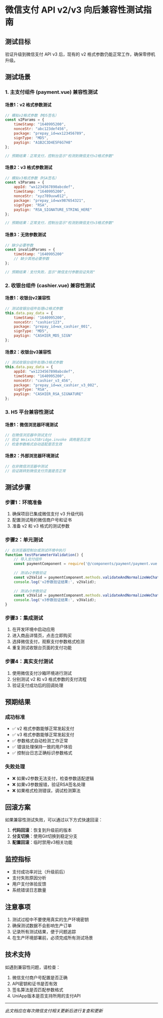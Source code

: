 # 微信支付 API v2/v3 向后兼容性测试指南

## 测试目标
验证升级到微信支付 API v3 后，现有的 v2 格式参数仍能正常工作，确保零停机升级。

## 测试场景

### 1. 主支付组件 (payment.vue) 兼容性测试

#### 场景1：v2 格式参数测试
```javascript
// 模拟v2格式参数（MD5签名）
const v2Params = {
    timeStamp: "1640995200",
    nonceStr: "abc123def456",
    package: "prepay_id=wx123456789",
    signType: "MD5",
    paySign: "A1B2C3D4E5F6G7H8"
};

// 预期结果：正常支付，控制台显示"检测到微信支付v2格式参数"
```

#### 场景2：v3 格式参数测试
```javascript
// 模拟v3格式参数（RSA签名）
const v3Params = {
    appId: "wx1234567890abcdef",
    timeStamp: "1640995200",
    nonceStr: "xyz789uvw012",
    package: "prepay_id=wx987654321",
    signType: "RSA",
    paySign: "RSA_SIGNATURE_STRING_HERE"
};

// 预期结果：正常支付，控制台显示"检测到微信支付v3格式参数"
```

#### 场景3：无效参数测试
```javascript
// 缺少必要参数
const invalidParams = {
    timeStamp: "1640995200"
    // 缺少其他必要参数
};

// 预期结果：支付失败，显示"微信支付参数验证失败"
```

### 2. 收银台组件 (cashier.vue) 兼容性测试

#### 场景1：收银台v2兼容性
```javascript
// 测试收银台组件处理v2格式参数
this.data.pay_data = {
    timeStamp: "1640995200",
    nonceStr: "cashier123",
    package: "prepay_id=wx_cashier_001",
    signType: "MD5",
    paySign: "CASHIER_MD5_SIGN"
};
```

#### 场景2：收银台v3兼容性
```javascript
// 测试收银台组件处理v3格式参数
this.data.pay_data = {
    appId: "wx1234567890abcdef",
    timeStamp: "1640995200",
    nonceStr: "cashier_v3_456",
    package: "prepay_id=wx_cashier_v3_002",
    signType: "RSA",
    paySign: "CASHIER_RSA_SIGNATURE"
};
```

### 3. H5 平台兼容性测试

#### 场景1：微信浏览器环境测试
```javascript
// 在微信浏览器中测试支付
// 验证 WeixinJSBridge.invoke 调用是否正常
// 检查参数格式自动适配是否生效
```

#### 场景2：外部浏览器环境测试
```javascript
// 在非微信浏览器中测试
// 验证跳转到微信支付页面是否正常
```

## 测试步骤

### 步骤1：环境准备
1. 确保项目已集成微信支付 v3 升级代码
2. 配置测试用的微信商户号和证书
3. 准备 v2 和 v3 格式的测试参数

### 步骤2：单元测试
```javascript
// 在浏览器控制台或测试环境中执行
function testParameterValidation() {
    // 导入支付组件
    const paymentComponent = require('@/components/payment/payment.vue');
    
    // 测试v2参数验证
    const v2Valid = paymentComponent.methods.validateAndNormalizeWeChatPayParams(v2TestParams);
    console.log('v2参数验证结果:', v2Valid);
    
    // 测试v3参数验证
    const v3Valid = paymentComponent.methods.validateAndNormalizeWeChatPayParams(v3TestParams);
    console.log('v3参数验证结果:', v3Valid);
}
```

### 步骤3：集成测试
1. 在开发环境中启动应用
2. 进入商品详情页，点击立即购买
3. 选择微信支付，观察支付参数格式检测
4. 重复测试收银台页面的支付功能

### 步骤4：真实支付测试
1. 使用微信支付沙箱环境进行测试
2. 分别测试 v2 和 v3 格式参数的支付流程
3. 验证支付成功后的回调处理

## 预期结果

### 成功标准
- ✅ v2 格式参数能够正常发起支付
- ✅ v3 格式参数能够正常发起支付
- ✅ 参数格式自动检测工作正常
- ✅ 错误处理保持一致的用户体验
- ✅ 控制台日志正确标识参数格式

### 失败处理
- ❌ 如果v2参数无法支付，检查参数适配逻辑
- ❌ 如果v3参数报错，验证RSA签名处理
- ❌ 如果格式检测错误，调试检测算法

## 回滚方案
如果兼容性测试失败，可以通过以下方式快速回滚：

1. **代码回滚**：恢复到升级前的版本
2. **分支切换**：使用Git切换到稳定分支
3. **配置回滚**：临时禁用v3相关功能

## 监控指标
- 支付成功率对比（升级前后）
- 支付失败原因分析
- 用户支付体验反馈
- 系统错误日志数量

## 注意事项
1. 测试过程中不要使用真实的生产环境密钥
2. 确保测试数据不会影响生产订单
3. 记录所有测试结果，便于问题追踪
4. 在生产环境部署前，必须完成所有测试场景

## 技术支持
如遇到兼容性问题，请检查：
1. 微信支付商户号配置是否正确
2. API密钥和证书是否有效
3. 签名算法是否匹配参数格式
4. UniApp版本是否支持所用的支付API

---
*此文档应在每次微信支付相关更新后进行复查和更新*
